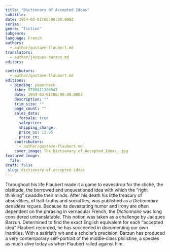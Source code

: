 ```yaml
---
title: "Dictionary Of Accepted Ideas"
subtitle:
date: 1954-03-01T06:00:00.000Z
series:
genre: "fiction"
subgenre:
language: French
authors:
  - author/gustave-flaubert.md
translators:
  - author/jacques-barzun.md
editors:

contributors:
  - author/gustave-flaubert.md
editions:
  - binding: paperback
    isbn: 9780811200547
    date: 1954-03-01T06:00:00.000Z
    description: ""
    trim_size: ""
    page_count: ""
    sales_data:
      forsale: true
      saleprice:
      shipping_charge:
      price_us: 12.95
      price_cn:
    contributors:
      - author/gustave-flaubert.md
    cover_image: The_Dictionary_of_Accepted_Ideas_.jpg
featured_image:
  file:
draft: false
_slug: dictionary-of-accepted-ideas
---
```


Throughout his life Flaubert made it a game to eavesdrop for the cliché, the platitude, the borrowed and unquestioned idea with which the “right thinking” swaddle their minds. After his death his little treasury of absurdities, of half-truths and social lies, was published as a _Dictionnaire des idées reçues_. Because its devastating humor and irony are often dependent on the phrasing in vernacular French, the _Dictionnaire_ was long considered untranslatable. This notion was taken as a challenge by Jacques Barzun. Determined to find the exact English equivalent for each “accepted idea” Flaubert recorded, he has succeeded in documenting our own inanities. With a satirist’s wit and a scholar’s precision, Barzun has produced a very contemporary self-portrait of the middle-class philistine, a species as much alive today as when Flaubert railed against him.

